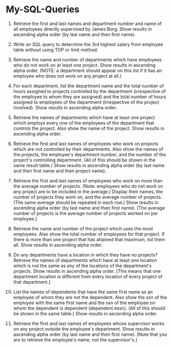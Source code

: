 # My-SQL-Queries
1. Retrieve the first and last names and department number and name of all employees directly supervised by James Borg. Show results in ascending alpha order (by last name and then first name).

2. Write an SQL query to determine the 3rd highest salary from employee table without using TOP or limit method.

3. Retrieve the name and number of departments which have employees who do not work on at least one project. Show results in ascending alpha order. (NOTE: a department should appear on this list if it has an employee who does not work on any project at all.)

4. For each department, list the department name and the total number of hours assigned to projects controlled by the department (irrespective of the employee to whom they are assigned) and the total number of hours assigned to employees of the department (irrespective of the project involved). Show results in ascending alpha order.

5. Retrieve the names of departments which have at least one project which employs every one of the employees of the department that controls the project. Also show the name of the project. Show results in ascending alpha order.

6. Retrieve the first and last names of employees who work on projects which are not controlled by their departments. Also show the names of the projects, the employee's department number, and the number of the project's controlling department. (All of this should be shown in the same result table.) Show results in ascending alpha order (by last name and then first name and then project name).

7. Retrieve the first and last names of employees who work on more than the average number of projects. (Note: employees who do not work on any project are to be included in the average.) Display their names, the number of projects they work on, and the average number of projects. (The same average should be repeated in each row.) Show results in ascending alpha order (by last name and then first name). [The average number of projects is the average number of projects worked on per employee.]

8. Retrieve the name and number of the project which uses the most employees. Also show the total number of employees for that project. If there is more than one project that has attained that maximum, list them all. Show results in ascending alpha order.

9. Do any departments have a location in which they have no projects? Retrieve the names of departments which have at least one location which is not the same as any of the locations of the department's projects. Show results in ascending alpha order. [This means that one department location is different from every location of every project of that department.]

10. List the names of dependents that have the same first name as an employee of whom they are not the dependent. Also show the ssn of the employee with the same first name and the ssn of the employee on whom the dependent is dependent (dependent.essn). (All of this should be shown in the same table.) Show results in ascending alpha order.

11. Retrieve the first and last names of employees whose supervisor works on any project outside the employee's department. Show results in ascending alpha order (by last name and then first name). [Note that you are to retrieve the employee's name, not the supervisor's.]
